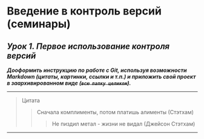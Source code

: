 # **Введение в контроль версий (семинары)**

## _*Урок 1. Первое использование контроля версий*_

***Дооформить инструкцию по работе с Git, используя возможности Markdown (цитаты, картинки, ссылки и т.п.) и приложить свой проект в заархивированном виде (~~``всю папку целиком``~~).***

___
> Цитата
>> Сначала комплименты, потом платишь алименты (Стэтхам)
>>> Не пиздил метал - жизни не видал (Джейсон Стэтхам)
___

![<alt text>](https://sun9-78.userapi.com/impg/iQsJiRQ9qLhqiskPu1wd9AiTG0ZKoDhq5apiog/pKon_P0DjOI.jpg?size=320x387&quality=96&sign=0ae3076caf329197dd7430d250697d33&c_uniq_tag=_5ers4XOgRC_3nLArWszsOUbFLLWxUZvjyIgn-mcTtw&type=album)